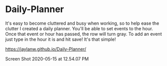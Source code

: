 # Daily-Planner

It's easy to become cluttered and busy when working, so to help ease the clutter I created a daily planner.
You'll be able to set events to the hour. Once that event or hour has passed, the row will turn gray. To add an event just type in the hour it is and hit save! It's that simple!

https://jaylanw.github.io/Daily-Planner/

Screen Shot 2020-05-15 at 12.54.07 PM
